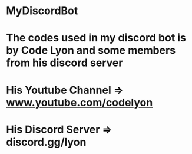 # MyDiscordBot
# The codes used in my discord bot is by Code Lyon and some members from his discord server

# His Youtube Channel => www.youtube.com/codelyon
# His Discord Server => discord.gg/lyon
